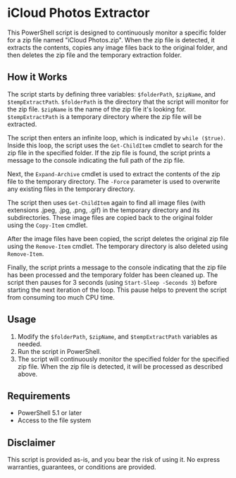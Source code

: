 # iCloud Photos Extractor

This PowerShell script is designed to continuously monitor a specific folder for a zip file named "iCloud Photos.zip". When the zip file is detected, it extracts the contents, copies any image files back to the original folder, and then deletes the zip file and the temporary extraction folder.

## How it Works

The script starts by defining three variables: `$folderPath`, `$zipName`, and `$tempExtractPath`. `$folderPath` is the directory that the script will monitor for the zip file. `$zipName` is the name of the zip file it's looking for. `$tempExtractPath` is a temporary directory where the zip file will be extracted.

The script then enters an infinite loop, which is indicated by `while ($true)`. Inside this loop, the script uses the `Get-ChildItem` cmdlet to search for the zip file in the specified folder. If the zip file is found, the script prints a message to the console indicating the full path of the zip file.

Next, the `Expand-Archive` cmdlet is used to extract the contents of the zip file to the temporary directory. The `-Force` parameter is used to overwrite any existing files in the temporary directory.

The script then uses `Get-ChildItem` again to find all image files (with extensions .jpeg, .jpg, .png, .gif) in the temporary directory and its subdirectories. These image files are copied back to the original folder using the `Copy-Item` cmdlet.

After the image files have been copied, the script deletes the original zip file using the `Remove-Item` cmdlet. The temporary directory is also deleted using `Remove-Item`.

Finally, the script prints a message to the console indicating that the zip file has been processed and the temporary folder has been cleaned up. The script then pauses for 3 seconds (using `Start-Sleep -Seconds 3`) before starting the next iteration of the loop. This pause helps to prevent the script from consuming too much CPU time.

## Usage

1. Modify the `$folderPath`, `$zipName`, and `$tempExtractPath` variables as needed.
2. Run the script in PowerShell.
3. The script will continuously monitor the specified folder for the specified zip file. When the zip file is detected, it will be processed as described above.

## Requirements

* PowerShell 5.1 or later
* Access to the file system

## Disclaimer

This script is provided as-is, and you bear the risk of using it. No express warranties, guarantees, or conditions are provided.
